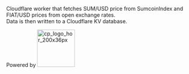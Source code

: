 Cloudflare worker that fetches SUM/USD price from SumcoinIndex and FIAT/USD prices from open exchange rates.  
Data is then written to a Cloudflare KV database.

Powered by <a href="https://SumcoinIndex.com">
<img width="100" alt="cp_logo_hor_200x36px" src="https://user-images.githubusercontent.com/37975862/177676046-33069658-ab6b-4dff-9b53-eee09cc369e0.jpeg">
</a>
